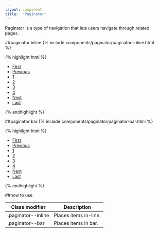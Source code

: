 ```yaml
---
layout: component
title:  "Paginator"
---
```


Paginator is a type of navigation that lets users navigate through related pages.

##paginator inline
{% include components/paginator/paginator-inline.html %}

{% highlight html %}
<ul class="paginator paginator--inline">
    <li class="paginator__item">
        <a href="#" class="paginator__link">First</a>
    </li>
    <li class="paginator__item">
        <a href="#" class="paginator__link">Previous</a>
    </li>
    <li class="paginator__item paginator__item--selected">
        <a href="#" class="paginator__link">1</a>
    </li>
    <li class="paginator__item">
        <a href="#" class="paginator__link">2</a>
    </li>
    <li class="paginator__item">
        <a href="#" class="paginator__link">3</a>
    </li>
    <li class="paginator__item">
        <a href="#" class="paginator__link">4</a>
    </li>
    <li class="paginator__item">
        <a href="#" class="paginator__link">Next</a>
    </li>
    <li class="paginator__item">
        <a href="#" class="paginator__link">Last</a>
    </li>
</ul>
{% endhighlight %}


##paginator bar
{% include components/paginator/paginator-bar.html %}

{% highlight html %}
<ul class="paginator paginator--bar">
    <li class="paginator__item">
        <a href="#" class="paginator__link">First</a>
    </li>
    <li class="paginator__item">
        <a href="#" class="paginator__link">Previous</a>
    </li>
    <li class="paginator__item paginator__item--selected">
        <a href="#" class="paginator__link">1</a>
    </li>
    <li class="paginator__item">
        <a href="#" class="paginator__link">2</a>
    </li>
    <li class="paginator__item">
        <a href="#" class="paginator__link">3</a>
    </li>
    <li class="paginator__item">
        <a href="#" class="paginator__link">4</a>
    </li>
    <li class="paginator__item">
        <a href="#" class="paginator__link">Next</a>
    </li>
    <li class="paginator__item">
        <a href="#" class="paginator__link">Last</a>
    </li>
</ul>
{% endhighlight %}


##how to use

| Class modifier     | Description           |
|--------------------|-----------------------|
| .paginator--inline | Places items in-line. |
| .paginator--bar    | Places items in bar.  |